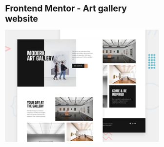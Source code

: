 # Frontend Mentor - Art gallery website

![Design preview for the Art gallery website coding challenge](./preview.jpg)
